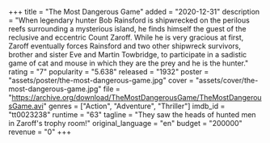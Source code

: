 +++
title = "The Most Dangerous Game"
added = "2020-12-31"
description = "When legendary hunter Bob Rainsford is shipwrecked on the perilous reefs surrounding a mysterious island, he finds himself the guest of the reclusive and eccentric Count Zaroff. While he is very gracious at first, Zaroff eventually forces Rainsford and two other shipwreck survivors, brother and sister Eve and Martin Towbridge, to participate in a sadistic game of cat and mouse in which they are the prey and he is the hunter."
rating = "7"
popularity = "5.638"
released = "1932"
poster = "assets/poster/the-most-dangerous-game.jpg"
cover = "assets/cover/the-most-dangerous-game.jpg"
file = "https://archive.org/download/TheMostDangerousGame/TheMostDangerousGame.avi"
genres = ["Action", "Adventure", "Thriller"]
imdb_id = "tt0023238"
runtime = "63"
tagline = "They saw the heads of hunted men in Zaroff's trophy room!"
original_language = "en"
budget = "200000"
revenue = "0"
+++